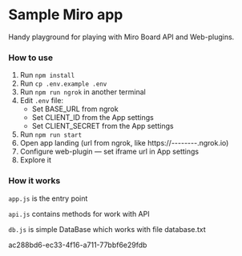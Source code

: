 # Sample Miro app

Handy playground for playing with Miro Board API and Web-plugins.

### How to use

1. Run `npm install`
2. Run `cp .env.example .env`
3. Run `npm run ngrok` in another terminal
4. Edit `.env` file:
   - Set BASE_URL from ngrok
   - Set CLIENT_ID from the App settings
   - Set CLIENT_SECRET from the App settings
5. Run `npm run start`
6. Open app landing (url from ngrok, like https://--------.ngrok.io)
7. Configure web-plugin — set iframe url in App settings
8. Explore it

### How it works

`app.js` is the entry point

`api.js` contains methods for work with API

`db.js` is simple DataBase which works with file database.txt

ac288bd6-ec33-4f16-a711-77bbf6e29fdb
